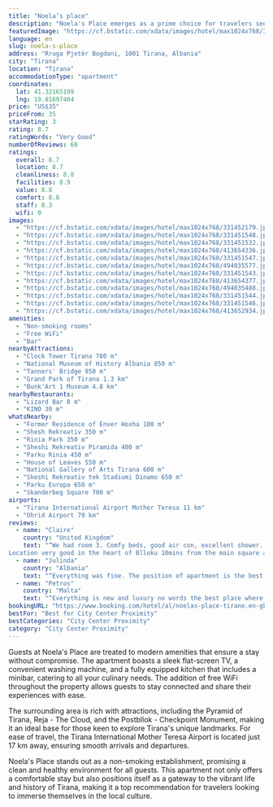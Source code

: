```yaml
---
title: "Noela’s place"
description: "Noela's Place emerges as a prime choice for travelers seeking the perfect blend of comfort and convenience in the heart of Tirana."
featuredImage: "https://cf.bstatic.com/xdata/images/hotel/max1024x768/331452179.jpg?k=31aed06972dc9059de81fa1e0baacb528ed2db6912c93643c4d13588f56dcd55&o=&hp=1"
language: en
slug: noela-s-place
address: "Rruga Pjetër Bogdani, 1001 Tirana, Albania"
city: "Tirana"
location: "Tirana"
accommodationType: "apartment"
coordinates:
  lat: 41.32165199
  lng: 19.81697404
price: "US$35"
priceFrom: 35
starRating: 3
rating: 8.7
ratingWords: "Very Good"
numberOfReviews: 60
ratings:
  overall: 8.7
  location: 8.7
  cleanliness: 8.8
  facilities: 8.9
  value: 8.8
  comfort: 8.8
  staff: 8.3
  wifi: 0
images:
  - "https://cf.bstatic.com/xdata/images/hotel/max1024x768/331452179.jpg?k=31aed06972dc9059de81fa1e0baacb528ed2db6912c93643c4d13588f56dcd55&o=&hp=1"
  - "https://cf.bstatic.com/xdata/images/hotel/max1024x768/331451548.jpg?k=929a881ecb0443b48e28246ad31e1dec932b002edfb29900b80fe430f86776ed&o=&hp=1"
  - "https://cf.bstatic.com/xdata/images/hotel/max1024x768/331451532.jpg?k=178930acf6f03e0bbebecd611a085614e7cfa01767dbc417aac4ab798692217d&o=&hp=1"
  - "https://cf.bstatic.com/xdata/images/hotel/max1024x768/413654336.jpg?k=590d77f62e1f640e192789eba48839350163ae8ae5806bcc97cdd10fcba38a7e&o=&hp=1"
  - "https://cf.bstatic.com/xdata/images/hotel/max1024x768/331451547.jpg?k=71f96abd4dbce714fdb7441f6b3963c9f5be9a22d49dfcd50dba26ebb98eb59e&o=&hp=1"
  - "https://cf.bstatic.com/xdata/images/hotel/max1024x768/494035577.jpg?k=4f9cac56e72d9813e0072215f70787fa74a1c6baf82f0f9e0c45c61fdd14917c&o=&hp=1"
  - "https://cf.bstatic.com/xdata/images/hotel/max1024x768/331451543.jpg?k=cb3a76f900313659c325bcd980978218296252ec16c73a6470a504246a94f4f7&o=&hp=1"
  - "https://cf.bstatic.com/xdata/images/hotel/max1024x768/413654377.jpg?k=0a54905d553e3b70b1cbdabae1d791e67a9c2a9ffba3f50346693e7c471d7e55&o=&hp=1"
  - "https://cf.bstatic.com/xdata/images/hotel/max1024x768/494035488.jpg?k=4468e39c78a3b8fd597c373977ca9c4e75a4012a3e38eef859312a539fe77b30&o=&hp=1"
  - "https://cf.bstatic.com/xdata/images/hotel/max1024x768/331451544.jpg?k=b06f6e3e580185f260d5e36091990f93540aba9a65e01d43f5dccbbbc1c68730&o=&hp=1"
  - "https://cf.bstatic.com/xdata/images/hotel/max1024x768/331451546.jpg?k=4e6a5ab1bce1e697d6a9cfb9bcc123d260bd8df9d4b1d14bac20022ea889c043&o=&hp=1"
  - "https://cf.bstatic.com/xdata/images/hotel/max1024x768/413652934.jpg?k=76e00e465e27d92b700dd041ce4c3ca1d7c84e69435c2d8e6edadb83e12b380d&o=&hp=1"
amenities:
  - "Non-smoking rooms"
  - "Free WiFi"
  - "Bar"
nearbyAttractions:
  - "Clock Tower Tirana 700 m"
  - "National Museum of History Albania 850 m"
  - "Tanners' Bridge 950 m"
  - "Grand Park of Tirana 1.3 km"
  - "Bunk'Art 1 Museum 4.8 km"
nearbyRestaurants:
  - "Lizard Bar 8 m"
  - "KINO 30 m"
whatsNearby:
  - "Former Residence of Enver Hoxha 100 m"
  - "Shesh Rekreativ 350 m"
  - "Rinia Park 350 m"
  - "Sheshi Rekreativ Piramida 400 m"
  - "Parku Rinia 450 m"
  - "House of Leaves 550 m"
  - "National Gallery of Arts Tirana 600 m"
  - "Sheshi Rekreativ tek Stadiumi Dinamo 650 m"
  - "Parku Europa 650 m"
  - "Skanderbeg Square 700 m"
airports:
  - "Tirana International Airport Mother Teresa 11 km"
  - "Ohrid Airport 79 km"
reviews:
  - name: "Claire"
    country: "United Kingdom"
    text: "“We had room 3. Comfy beds, good air con, excellent shower.
Location very good in the heart of Blloku 10mins from the main square and 12 from airport bus stop. Some things to note (because we didn't know because we are lazy travellers and didnt...”"
  - name: "Julinda"
    country: "Albania"
    text: "“Everything was fine. The position of apartment is the best u can find if u wanna enjoy nightlife. The apartment is perfect if u wanna visit Tirana by walking. In the weekend u can park your car for free.”"
  - name: "Petros"
    country: "Malta"
    text: "“Everything is new and luxury no words the best place where you can be at Tirana”"
bookingURL: "https://www.booking.com/hotel/al/noelas-place-tirane.en-gb.html?aid=8035640"
bestFor: "Best for City Center Proximity"
bestCategories: "City Center Proximity"
category: "City Center Proximity"
---
```


Guests at Noela's Place are treated to modern amenities that ensure a stay without compromise. The apartment boasts a sleek flat-screen TV, a convenient washing machine, and a fully equipped kitchen that includes a minibar, catering to all your culinary needs. The addition of free WiFi throughout the property allows guests to stay connected and share their experiences with ease.

The surrounding area is rich with attractions, including the Pyramid of Tirana, Reja - The Cloud, and the Postbllok - Checkpoint Monument, making it an ideal base for those keen to explore Tirana's unique landmarks. For ease of travel, the Tirana International Mother Teresa Airport is located just 17 km away, ensuring smooth arrivals and departures.

Noela's Place stands out as a non-smoking establishment, promising a clean and healthy environment for all guests. This apartment not only offers a comfortable stay but also positions itself as a gateway to the vibrant life and history of Tirana, making it a top recommendation for travelers looking to immerse themselves in the local culture.